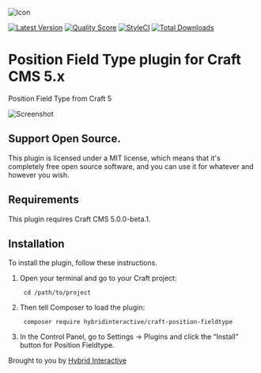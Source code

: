 ![Icon](./src/icon.svg)

[![Latest Version](https://img.shields.io/github/release/hybridinteractive/craft-position-fieldtype.svg?style=flat-square)](https://github.com/hybridinteractive/craft-position-fieldtype/releases)
[![Quality Score](https://img.shields.io/scrutinizer/g/hybridinteractive/craft-position-fieldtype.svg?style=flat-square)](https://scrutinizer-ci.com/g/hybridinteractive/craft-position-fieldtype)
[![StyleCI](https://styleci.io/repos/112007386/shield)](https://styleci.io/repos/112007386)
[![Total Downloads](https://img.shields.io/packagist/dt/hybridinteractive/craft-position-fieldtype.svg?style=flat-square)](https://packagist.org/packages/hybridinteractive/craft-position-fieldtype)

# Position Field Type plugin for Craft CMS 5.x

Position Field Type from Craft 5

![Screenshot](resources/img/plugin-screenshot.png)

## Support Open Source.

This plugin is licensed under a MIT license, which means that it's completely free open source software, and you can use it for whatever and however you wish.

## Requirements

This plugin requires Craft CMS 5.0.0-beta.1.

## Installation

To install the plugin, follow these instructions.

1. Open your terminal and go to your Craft project:

        cd /path/to/project

2. Then tell Composer to load the plugin:

        composer require hybridinteractive/craft-position-fieldtype

3. In the Control Panel, go to Settings → Plugins and click the “Install” button for Position Fieldtype.

Brought to you by [Hybrid Interactive](https://hybridinteractive.io/)


